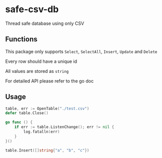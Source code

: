 # safe-csv-db

Thread safe database using only CSV

## Functions

This package only supports `Select`, `SelectAll`, `Insert`, `Update` and `Delete`

Every row should have a unique id

All values are stored as `string`

For detailed API please refer to the go doc

## Usage

```go
table, err := OpenTable("./test.csv")
defer table.Close()

go func () {
    if err := table.ListenChange(); err != nil {
        log.fatalln(err)
    }
}()

table.Insert([]string{"a", "b", "c"})
```
